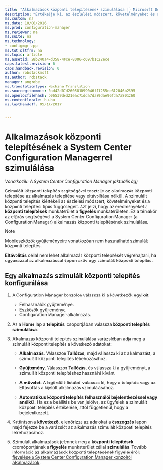 ```yaml
---
title: "Alkalmazások központi telepítésének szimulálása |} Microsoft Docs"
description: "Értékelje ki, az észlelési módszert, követelményeket és a központi telepítési típus függőségeinek az alkalmazás telepítése nélkül."
ms.custom: na
ms.date: 10/06/2016
ms.prod: configuration-manager
ms.reviewer: na
ms.suite: na
ms.technology:
- configmgr-app
ms.tgt_pltfrm: na
ms.topic: article
ms.assetid: 28b240a4-d358-40ce-8006-c697b1622ece
caps.latest.revision: 6
caps.handback.revision: 0
author: robstackmsft
ms.author: robstack
manager: angrobe
ms.translationtype: Machine Translation
ms.sourcegitcommit: 0ad42d07d260581099046f11255ee312046b2595
ms.openlocfilehash: b06539ded21eac71dda7da89dae96fda7a801260
ms.contentlocale: hu-hu
ms.lasthandoff: 05/17/2017


---
```

# <a name="simulate-application-deployments-with-system-center-configuration-manager"></a>Alkalmazások központi telepítésének a System Center Configuration Managerrel szimulálása

*Vonatkozik: A System Center Configuration Manager (aktuális ág)*

Szimulált központi telepítés segítségével tesztelje az alkalmazás központi telepítése az alkalmazás telepítése vagy eltávolítása nélkül. A szimulált központi telepítés kiértékeli az észlelési módszert, követelményeket és a központi telepítési típus függőségeit. Azt jelzi, hogy az eredményeket a **központi telepítések** munkaterület a **figyelés** munkaterületen. Ez a témakör az eljárás segítségével a System Center Configuration Manager (a Configuration Manager) alkalmazás központi telepítésének szimulálása.  

> [!NOTE]  
> Mobileszközök gyűjteményeire vonatkozóan nem használható szimulált központi telepítés.  
>   
> **Eltávolítás** céllal nem lehet alkalmazás központi telepítését végrehajtani, ha ugyanazzal az alkalmazással éppen aktív egy szimulált központi telepítés.  

## <a name="configure-a-simulated-application-deployment"></a>Egy alkalmazás szimulált központi telepítés konfigurálása

1.  A Configuration Manager konzolon válassza ki a következők egyikét:  
    -   Felhasználók gyűjteménye.  
    -   Eszközök gyűjteménye.  
    -   Configuration Manager-alkalmazás.  

2.  Az a **Home** lap a **telepítési** csoportjában válassza **központi telepítés szimulálása**.  

3.  Alkalmazás központi telepítés szimulálása varázslóban adja meg a szimulált központi telepítés a következő adatokat:  

    -   **Alkalmazás**. Válasszon **Tallózás**, majd válassza ki az alkalmazást, a szimulált központi telepítés létrehozásához.  

    -   **Gyűjtemény**. Válasszon **Tallózás**, és válassza ki a gyűjteményt, a szimulált központi telepítéshez használni kívánt.  

    -   **A művelet**. A legördülő listából válassza ki, hogy a telepítés vagy az Eltávolítás a kijelölt alkalmazás szimulálásához.  

    -   **Automatikus központi telepítés felhasználói bejelentkezéssel vagy anélkül**. Ha ez a beállítás be van jelölve, az ügyfelek a szimulált központi telepítés értékelése, attól függetlenül, hogy a bejelentkezett.  

4.  Kattintson a **következő**, ellenőrizze az adatokat a **összegzés** lapon, majd fejezze be a varázslót az alkalmazás szimulált központi telepítés létrehozásához.  

5.  Szimulált alkalmazások jelennek meg a **központi telepítések** csomópontjának a **figyelés** munkaterület céllal **szimulálás**. További információ az alkalmazások központi telepítésének figyeléséről: [figyelése a System Center Configuration Manager konzolról alkalmazások](../../apps/deploy-use/monitor-applications-from-the-console.md).  

